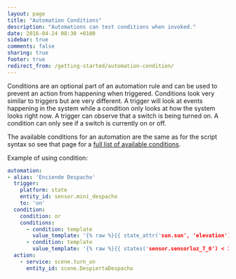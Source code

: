 ```yaml
---
layout: page
title: "Automation Conditions"
description: "Automations can test conditions when invoked."
date: 2016-04-24 08:30 +0100
sidebar: true
comments: false
sharing: true
footer: true
redirect_from: /getting-started/automation-condition/
---
```


Conditions are an optional part of an automation rule and can be used to prevent an action from happening when triggered. Conditions look very similar to triggers but are very different. A trigger will look at events happening in the system while a condition only looks at how the system looks right now. A trigger can observe that a switch is being turned on. A condition can only see if a switch is currently on or off.

The available conditions for an automation are the same as for the script syntax so see that page for a [full list of available conditions](/docs/scripts/conditions/).

Example of using condition:

```yaml
automation:
- alias: 'Enciende Despacho'
  trigger:
    platform: state
    entity_id: sensor.mini_despacho
    to: 'on'
  condition:
    condition: or
    conditions:
      - condition: template
        value_template: '{% raw %}{{ state_attr('sun.sun', 'elevation') < 4 }}{% endraw %}'
      - condition: template
        value_template: '{% raw %}{{ states('sensor.sensorluz_7_0') < 10 }}{% endraw %}'
  action:
    - service: scene.turn_on
      entity_id: scene.DespiertaDespacho
```

